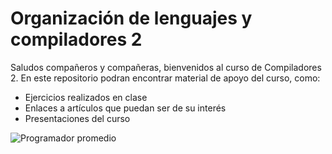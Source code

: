 # Organización de lenguajes y compiladores 2

Saludos compañeros y compañeras, bienvenidos al curso de Compiladores 2. En este repositorio podran encontrar material de apoyo del curso, como:
 - Ejercicios realizados en clase
 - Enlaces a artículos que puedan ser de su interés
 - Presentaciones del curso

![Programador promedio](http://gph.is/1vOCl8h)